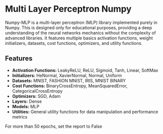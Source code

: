 # Multi Layer Perceptron Numpy

Numpy-MLP is a multi-layer perceptron (MLP) library implemented purely in Numpy. This is designed only for educational purposes, providing a deep understanding of the neural networks mechanics without the complexity of advanced libraries. It features multiple basics activation functions, weight initializers, datasets, cost functions, optimizers, and utility functions.

## Features

- **Activation Functions:** LeakyReLU, ReLU, Sigmoid, Tanh, Linear, SoftMax
- **Initializers:** HeNormal, XavierNormal, Normal, Uniform
- **Datasets:** MNIST, FASHION MNIST, IRIS, MNIST BINARY
- **Cost Functions:** BinaryCrossEntropy, MeanSquaredError, CategoricalCrossEntropy
- **Optimizers:** SGD, Adam
- **Layers:** Dense
- **Models:** MLP
- **Utilities:** General utility functions for data manipulation and performance metrics

For more than 50 epochs, set the report to False
